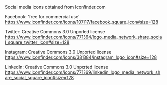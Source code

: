 Social media icons obtained from Iconfinder.com

Facebook: 'free for commercial use'
https://www.iconfinder.com/icons/107117/facebook_square_icon#size=128

Twitter: Creative Commons 3.0 Unported license
https://www.iconfinder.com/icons/771364/logo_media_network_share_social_square_twitter_icon#size=128

Instagram: Creative Commons 3.0 Unported license
https://www.iconfinder.com/icons/381384/instagram_logo_icon#size=128

LinkedIn: Creative Commons 3.0 Unported license
https://www.iconfinder.com/icons/771369/linkedin_logo_media_network_share_social_square_icon#size=128
